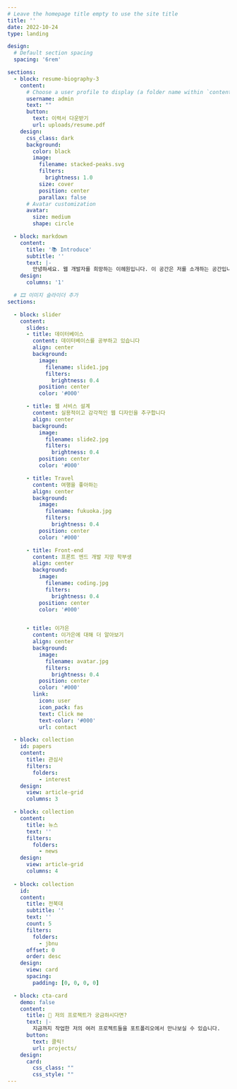 ```yaml
---
# Leave the homepage title empty to use the site title
title: ''
date: 2022-10-24
type: landing

design:
  # Default section spacing
  spacing: '6rem'

sections:
  - block: resume-biography-3
    content:
      # Choose a user profile to display (a folder name within `content/authors/`)
      username: admin
      text: ""
      button:
        text: 이력서 다운받기
        url: uploads/resume.pdf
    design:
      css_class: dark
      background:
        color: black
        image:
          filename: stacked-peaks.svg
          filters:
            brightness: 1.0
          size: cover
          position: center
          parallax: false
      # Avatar customization
      avatar:
        size: medium
        shape: circle

  - block: markdown
    content:
      title: '📚 Introduce'
      subtitle: ''
      text: |-
        안녕하세요. 웹 개발자를 희망하는 이헤원입니다. 이 공간은 저를 소개하는 공간입니다. 해당 사이트에서는 저의 기본적인 개인정보 외에도 제가 했던 포로젝트와 최근 트렌드 소식까지 만나보실 수 있습니다. 편하게 둘러보세요!
    design:
      columns: '1'

  # 🎞 이미지 슬라이더 추가
sections:

  - block: slider
    content:
      slides:
      - title: 데이터베이스
        content: 데이터베이스를 공부하고 있습니다
        align: center
        background:
          image:
            filename: slide1.jpg
            filters:
              brightness: 0.4
          position: center
          color: '#000'

      - title: 웹 서비스 설계
        content: 실용적이고 감각적인 웹 디자인을 추구합니다
        align: center
        background:
          image:
            filename: slide2.jpg
            filters:
              brightness: 0.4
          position: center
          color: '#000'

      - title: Travel
        content: 여행을 좋아하는
        align: center
        background:
          image:
            filename: fukuoka.jpg
            filters:
              brightness: 0.4
          position: center
          color: '#000'

      - title: Front-end
        content: 프론트 엔드 개발 지망 학부생
        align: center
        background:
          image:
            filename: coding.jpg
            filters:
              brightness: 0.4
          position: center
          color: '#000'


      - title: 이가은
        content: 이가은에 대해 더 알아보기
        align: center
        background:
          image:
            filename: avatar.jpg
            filters:
              brightness: 0.4
          position: center
          color: '#000'
        link:
          icon: user
          icon_pack: fas
          text: Click me
          text-color: '#000'
          url: contact

  - block: collection
    id: papers
    content:
      title: 관심사
      filters:
        folders:
          - interest
    design:
      view: article-grid 
      columns: 3

  - block: collection
    content:
      title: 뉴스
      text: ''
      filters:
        folders:
          - news     
    design:
      view: article-grid
      columns: 4
          
  - block: collection
    id: 
    content:
      title: 전북대
      subtitle: ''
      text: ''
      count: 5
      filters:
        folders: 
          - jbnu
      offset: 0
      order: desc
    design:
      view: card
      spacing:
        padding: [0, 0, 0, 0]

  - block: cta-card
    demo: false
    content:
      title: 🚀 저의 프로젝트가 궁금하시다면?
      text: |-
        지금까지 작업한 저의 여러 프로젝트들을 포트폴리오에서 만나보실 수 있습니다. 
      button:
        text: 클릭!
        url: projects/
    design:
      card:
        css_class: ""
        css_style: ""
---
```

